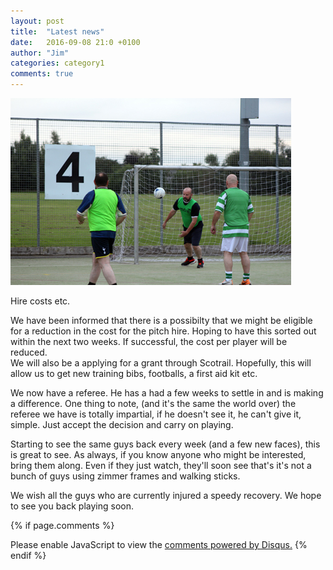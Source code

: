 ```yaml
---
layout: post
title:  "Latest news"
date:   2016-09-08 21:0 +0100
author: "Jim"
categories: category1
comments: true
---
```


![latest](/assets/cm.jpg)

Hire costs etc.

We have been informed that there is a possibilty that we might be eligible for a reduction in the cost for the pitch hire. <!--more--> Hoping to have this sorted out within the next two weeks. If successful, the cost per player will be reduced.   
We will also be a applying for a grant through Scotrail. Hopefully, this will allow us to get new training bibs, footballs, a first aid kit etc.

We now have a referee. He has a had a few weeks to settle in and is making a difference. One thing to note, (and it's the same the world over) the referee we have is totally impartial, if he doesn't see it, he can't give it, simple. Just accept the decision and carry on playing.

Starting to see the same guys back every week (and a few new faces), this is great to see. As always, if you know anyone who might be interested, bring them along. Even if they just watch, they'll soon see that's it's not a bunch of guys using zimmer frames and walking sticks.

We wish all the guys who are currently injured a speedy recovery. We hope to see you back playing soon.

{% if page.comments %}
<div id="disqus_thread"></div>
<script>
    /**
     *  RECOMMENDED CONFIGURATION VARIABLES: EDIT AND UNCOMMENT THE SECTION BELOW TO INSERT DYNAMIC VALUES FROM YOUR PLATFORM OR CMS.
     *  LEARN WHY DEFINING THESE VARIABLES IS IMPORTANT: https://disqus.com/admin/universalcode/#configuration-variables
     */
    /*
    var disqus_config = function () {
        this.page.url = index.html;  // Replace PAGE_URL with your page's canonical URL variable
        this.page.identifier = PAGE_IDENTIFIER; // Replace PAGE_IDENTIFIER with your page's unique identifier variable
    };
    */
    (function() {  // DON'T EDIT BELOW THIS LINE
        var d = document, s = d.createElement('script');
        
        s.src = '//arbroathwalkingfootball.disqus.com/embed.js';
        
        s.setAttribute('data-timestamp', +new Date());
        (d.head || d.body).appendChild(s);
    })();
</script>
<noscript>Please enable JavaScript to view the <a href="https://disqus.com/?ref_noscript" rel="nofollow">comments powered by Disqus.</a></noscript>
{% endif %}  



